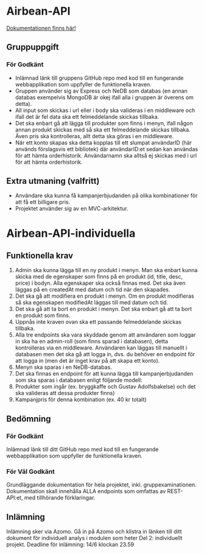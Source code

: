 # Airbean-API

[Dokumentationen finns här!](https://github.com/Jaerker/AirBeanz-API-individual/blob/dev/documentation/documentation.md#airbeanz-api-dokumentation)

## Gruppuppgift
### För Godkänt
* Inlämnad länk till gruppens GitHub repo med kod till en fungerande webbapplikation som uppfyller de funktionella kraven. 
* Gruppen använder sig av Express och NeDB som databas (en annan databas exempelvis MongoDB är okej ifall alla i gruppen är överens om detta).
* All input som skickas i url eller i body ska valideras i en middleware och ifall det är fel data ska ett felmeddelande skickas tillbaka.
* Det ska enbart gå att lägga till produkter som finns i menyn, ifall någon annan produkt skickas med så ska ett felmeddelande skickas tillbaka. Även pris ska kontrolleras, allt detta ska göras i en middleware.
* När ett konto skapas ska detta kopplas till ett slumpat användarID (här används förslagsvis ett bibliotek) där användarID:et sedan kan användas för att hämta orderhistorik. Användarnamn ska alltså ej skickas med i url för att hämta orderhistorik.

## Extra utmaning (valfritt)
* Användare ska kunna få kampanjerbjudanden på olika kombinationer för att få ett billigare pris. 
* Projektet använder sig av en MVC-arkitektur.


# Airbean-API-individuella
## Funktionella krav
1. Admin ska kunna lägga till en ny produkt i menyn. Man ska enbart kunna skicka med de egenskaper som finns på en produkt (id, title, desc, price) i bodyn. Alla egenskaper ska också finnas med. Det ska även läggas på en createdAt med datum och tid när den skapades.
2. Det ska gå att modifiera en produkt i menyn. Om en produkt modifieras så ska egenskapen modifiedAt läggas till med datum och tid.
3. Det ska gå att ta bort en produkt i menyn. Det ska enbart gå att ta bort en produkt som finns.
4. Uppnås inte kraven ovan ska ett passande felmeddelande skickas tillbaka.
5. Alla tre endpoints ska vara skyddade genom att användaren som loggar in ska ha en admin-roll (som finns sparad i databasen), detta kontrolleras via en middleware. Användaren kan läggas till manuellt i databasen men det ska gå att logga in, dvs. du behöver en endpoint för att logga in (men det är inget krav på att skapa ett konto).
6. Menyn ska sparas i en NeDB-databas.
7. Det ska finnas en endpoint för att kunna lägga till kampanjerbjudanden som ska sparas i databasen enligt följande modell:
8. Produkter som ingår (ex. bryggkaffe och Gustav Adolfsbakelse) och det ska valideras att dessa produkter finns)
9. Kampanjpris för denna kombination (ex. 40 kr totalt)

## Bedömning
### För Godkänt
Inlämnad länk till ditt GitHub repo med kod till en fungerande webbapplikation som uppfyller de funktionella kraven. 

### För Väl Godkänt
Grundläggande dokumentation för hela projektet, inkl. gruppexaminationen. Dokumentation skall innehålla ALLA endpoints som omfattas av REST-API:et, med tillhörande förklaringar.

## Inlämning
Inlämning sker via Azomo. Gå in på Azomo och klistra in länken till ditt dokument för individuell analys  i modulen som heter Del 2: individuellt projekt.
Deadline för inlämning: 14/6 klockan 23.59
